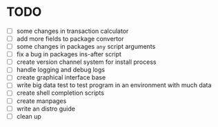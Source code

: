# TODO

- [ ] some changes in transaction calculator
- [ ] add more fields to package convertor
- [ ] some changes in packages `any` script arguments
- [ ] fix a bug in packages ins-after script
- [ ] create version channel system for install process
- [ ] handle logging and debug logs
- [ ] create graphical interface base
- [ ] write big data test to test program in an environment with much data
- [ ] create shell completion scripts
- [ ] create manpages
- [ ] write an distro guide
- [ ] clean up
